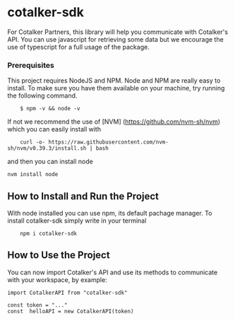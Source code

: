 # cotalker-sdk

For Cotalker Partners, this library will help you communicate with Cotalker's API.
You can use javascript for retrieving some data but we encourage the use of typescript for a full usage of the package.
 


### Prerequisites
This project requires NodeJS and NPM. Node and NPM are really easy to install. To make sure you have them available on your machine, try running the following command.

```
    $ npm -v && node -v
```

If not we recommend the use of [NVM] (https://github.com/nvm-sh/nvm) which you can easily install with

```
    curl -o- https://raw.githubusercontent.com/nvm-sh/nvm/v0.39.3/install.sh | bash
```

and then you can install node

```
nvm install node
```

## How to Install and Run the Project

With node installed you can use npm, its default pachage manager. To install cotalker-sdk simply write in your terminal

```
    npm i cotalker-sdk
```

## How to Use the Project

You can now import Cotalker's API and use its methods to communicate with your workspace, by example:

```
import CotalkerAPI from "cotalker-sdk" 

const token = "..."
const  helloAPI = new CotalkerAPI(token)

```